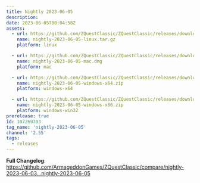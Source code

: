 ```yaml
---
title: Nightly 2023-06-05
description: 
date: 2023-06-05T00:04:58Z
assets: 
  - url: https://github.com/ZQuestClassic/ZQuestClassic/releases/download/nightly-2023-06-05/nightly-2023-06-05-linux.tar.gz
    name: nightly-2023-06-05-linux.tar.gz
    platform: linux

  - url: https://github.com/ZQuestClassic/ZQuestClassic/releases/download/nightly-2023-06-05/nightly-2023-06-05-mac.dmg
    name: nightly-2023-06-05-mac.dmg
    platform: mac

  - url: https://github.com/ZQuestClassic/ZQuestClassic/releases/download/nightly-2023-06-05/nightly-2023-06-05-windows-x64.zip
    name: nightly-2023-06-05-windows-x64.zip
    platform: windows-x64

  - url: https://github.com/ZQuestClassic/ZQuestClassic/releases/download/nightly-2023-06-05/nightly-2023-06-05-windows-x86.zip
    name: nightly-2023-06-05-windows-x86.zip
    platform: windows-win32
prerelease: true
id: 107269703
tag_name: 'nightly-2023-06-05'
channel: '2.55'
tags:
  - releases
---
```


**Full Changelog**: https://github.com/ArmageddonGames/ZQuestClassic/compare/nightly-2023-06-03...nightly-2023-06-05
